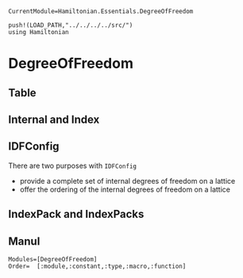 ```@meta
CurrentModule=Hamiltonian.Essentials.DegreeOfFreedom
```

```@setup spatial
push!(LOAD_PATH,"../../../../src/")
using Hamiltonian
```

# DegreeOfFreedom

## Table

## Internal and Index

## IDFConfig
There are two purposes with `IDFConfig`
* provide a complete set of internal degrees of freedom on a lattice
* offer the ordering of the internal degrees of freedom on a lattice

## IndexPack and IndexPacks

## Manul

```@autodocs
Modules=[DegreeOfFreedom]
Order=  [:module,:constant,:type,:macro,:function]
```
